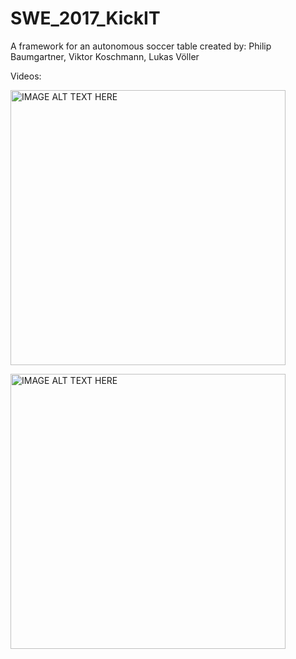 # SWE_2017_KickIT
A framework for an autonomous soccer table
created by: Philip Baumgartner, Viktor Koschmann, Lukas Völler

<p>
  Videos:
  
  <a href="https://www.youtube.com/watch?v=lwOu3c2qh20
  " target="_blank"><img src="https://img.youtube.com/vi/lwOu3c2qh20/0.jpg" 
  alt="IMAGE ALT TEXT HERE" width="440" /></a>
  
  <a href="http://www.youtube.com/watch?feature=player_embedded&v=QViL1nncUuw
  " target="_blank"><img src="http://img.youtube.com/vi/QViL1nncUuw/0.jpg" 
  alt="IMAGE ALT TEXT HERE" width="440" /></a>
</p>
